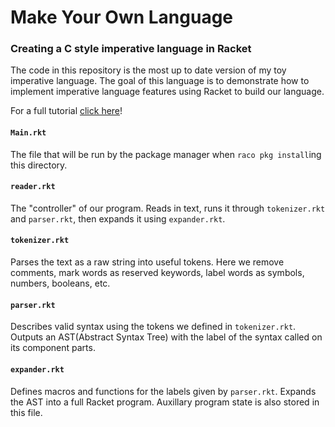 # Make Your Own Language
### Creating a C style imperative language in Racket


The code in this repository is the most up to date version of my toy imperative language. The goal of this language is to demonstrate how to implement imperative language features using Racket to build our language.

For a full tutorial [click here](tutorial.md)!


#### `Main.rkt`
The file that will be run by the package manager when `raco pkg install`ing this directory.

#### `reader.rkt`
The "controller" of our program. Reads in text, runs it through `tokenizer.rkt` and `parser.rkt`, then expands it using `expander.rkt`.

#### `tokenizer.rkt`
Parses the text as a raw string into useful tokens. Here we remove comments, mark words as reserved keywords, label words as symbols, numbers, booleans, etc.

#### `parser.rkt`
Describes valid syntax using the tokens we defined in `tokenizer.rkt`. Outputs an AST(Abstract Syntax Tree) with the label of the syntax called on its component parts.

#### `expander.rkt`
Defines macros and functions for the labels given by `parser.rkt`. Expands the AST into a full Racket program. Auxillary program state is also stored in this file.